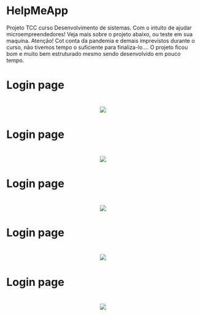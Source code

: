 # HelpMeApp
Projeto TCC curso Desenvolvimento de sistemas. 
Com o intuito de ajudar microempreendedores! Veja mais sobre o projeto abaixo, ou teste em sua maquina.
Atenção! Cot conta da pandemia e demais imprevistos durante o curso, não tivemos tempo o suficiente para finaliza-lo....
O projeto ficou bom e muito bem estruturado mesmo sendo desenvolvido em pouco tempo. 

<h1>Login page<h1>

<div align="center">
<img src="https://user-images.githubusercontent.com/101984333/190534084-253d2cfc-4ba0-47ae-8f14-1d68463ae13e.jpeg">
</div>

<h1>Login page<h1>

<div align="center">
<img src="https://user-images.githubusercontent.com/101984333/190534081-898b51ee-188c-47c9-9aaf-303b30360419.jpeg">
</div>

<h1>Login page<h1>

<div align="center">
<img src="https://user-images.githubusercontent.com/101984333/190534085-bd40c2dd-2c95-4206-99a2-850ce2e1b86d.jpeg">
</div>

<h1>Login page<h1>

<div align="center">
<img src="https://user-images.githubusercontent.com/101984333/190534086-1e344573-705d-40e0-b204-4b8c772ec610.jpeg">
</div>

<h1>Login page<h1>

<div align="center">
<img src="https://user-images.githubusercontent.com/101984333/190534087-91842da0-2558-440c-9651-531f3050dadb.jpeg">
</div>
